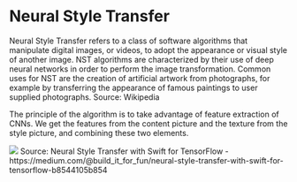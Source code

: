 # Neural Style Transfer

Neural Style Transfer refers to a class of software algorithms that manipulate digital images, or videos, to adopt the appearance or visual style of another image. NST algorithms are characterized by their use of deep neural networks in order to perform the image transformation. Common uses for NST are the creation of artificial artwork from photographs, for example by transferring the appearance of famous paintings to user supplied photographs. 
Source: Wikipedia

The principle of the algorithm is to take advantage of feature extraction of CNNs. We get the features from the content picture and the texture from the style picture, and combining these two elements.

<img src="https://miro.medium.com/max/767/1*B5zSHvNBUP6gaoOtaIy4wg.jpeg">
Source: Neural Style Transfer with Swift for TensorFlow - https://medium.com/@build_it_for_fun/neural-style-transfer-with-swift-for-tensorflow-b8544105b854 
